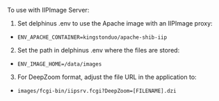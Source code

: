 To use with IIPImage Server:

1. Set delphinus .env to use the Apache image with an IIPImage proxy: 
 - `ENV_APACHE_CONTAINER=kingstonduo/apache-shib-iip`

2. Set the path in delphinus .env where the files are stored:
 - `ENV_IMAGE_HOME=/data/images`

3. For DeepZoom format, adjust the file URL in the application to:
  - `images/fcgi-bin/iipsrv.fcgi?DeepZoom=[FILENAME].dzi`
